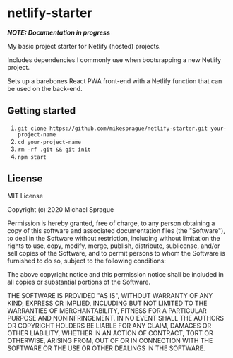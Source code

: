 # netlify-starter

_**NOTE: Documentation in progress**_

My basic project starter for Netlify (hosted) projects.

Includes dependencies I commonly use when bootsrapping a new Netlify project.

Sets up a barebones React PWA front-end with a Netlify function that can be used on the back-end.

## Getting started

1. `git clone https://github.com/mikesprague/netlify-starter.git your-project-name`
1. `cd your-project-name`
1. `rm -rf .git && git init`
1. `npm start`

## License

MIT License

Copyright (c) 2020 Michael Sprague

Permission is hereby granted, free of charge, to any person obtaining a copy
of this software and associated documentation files (the "Software"), to deal
in the Software without restriction, including without limitation the rights
to use, copy, modify, merge, publish, distribute, sublicense, and/or sell
copies of the Software, and to permit persons to whom the Software is
furnished to do so, subject to the following conditions:

The above copyright notice and this permission notice shall be included in all
copies or substantial portions of the Software.

THE SOFTWARE IS PROVIDED "AS IS", WITHOUT WARRANTY OF ANY KIND, EXPRESS OR
IMPLIED, INCLUDING BUT NOT LIMITED TO THE WARRANTIES OF MERCHANTABILITY,
FITNESS FOR A PARTICULAR PURPOSE AND NONINFRINGEMENT. IN NO EVENT SHALL THE
AUTHORS OR COPYRIGHT HOLDERS BE LIABLE FOR ANY CLAIM, DAMAGES OR OTHER
LIABILITY, WHETHER IN AN ACTION OF CONTRACT, TORT OR OTHERWISE, ARISING FROM,
OUT OF OR IN CONNECTION WITH THE SOFTWARE OR THE USE OR OTHER DEALINGS IN THE
SOFTWARE.
